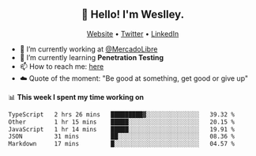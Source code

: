 <h2 align="center">👋 Hello! I'm Weslley.</h2>
<p align="center">
  <a href="http://weslleyneri.com.br">Website</a> •
  <a href="https://twitter.com/Weslley_Neri">Twitter</a> •
  <a href="https://www.linkedin.com/in/weslley-neri-3658908b">LinkedIn</a>
</p>


- 🔭 I’m currently working at [@MercadoLibre](https://github.com/mercadolibre)
- 🌱 I’m currently learning **Penetration Testing**
- 📫 How to reach me: [here](mailto:weslley39@gmail.com)
- ☁️ Quote of the moment: "Be good at something, get good or give up"

📊 **This week I spent my time working on**
<!--START_SECTION:waka-->

```txt
TypeScript   2 hrs 26 mins   █████████▓░░░░░░░░░░░░░░░   39.32 %
Other        1 hr 15 mins    █████░░░░░░░░░░░░░░░░░░░░   20.15 %
JavaScript   1 hr 14 mins    █████░░░░░░░░░░░░░░░░░░░░   19.91 %
JSON         31 mins         ██░░░░░░░░░░░░░░░░░░░░░░░   08.36 %
Markdown     17 mins         █░░░░░░░░░░░░░░░░░░░░░░░░   04.57 %
```

<!--END_SECTION:waka-->

<!-- Inspired by https://github.com/gruselhaus/gruselhaus -->